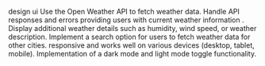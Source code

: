 design ui
Use the Open Weather API to fetch weather data.
Handle API responses and errors
providing users with current weather information . 
Display additional weather details such as humidity, wind speed, or weather description.
Implement a search option for users to fetch weather data for other cities.
responsive and works well on various devices (desktop, tablet, mobile).
 Implementation of a dark mode and light mode toggle functionality.


